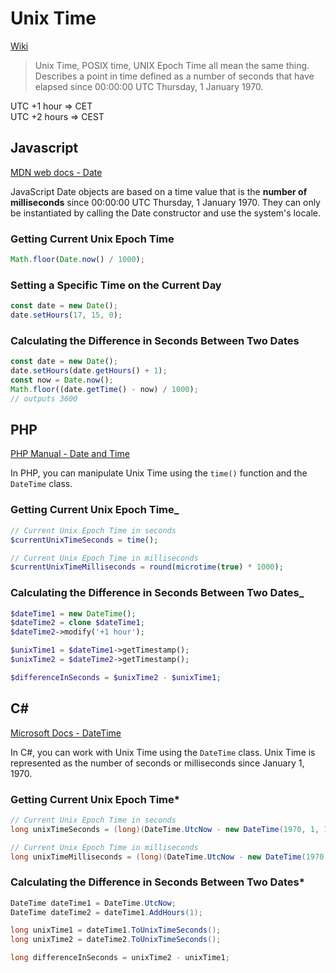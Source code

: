 # Unix Time

[Wiki](https://en.wikipedia.org/wiki/Unix_time)

> Unix Time, POSIX time, UNIX Epoch Time all mean the same thing.
> Describes a point in time defined as a number of seconds that have elapsed since 00:00:00 UTC Thursday, 1 January 1970.

UTC +1 hour ⇒ CET  
UTC +2 hours ⇒ CEST

## Javascript

[MDN web docs - Date](https://developer.mozilla.org/en-US/docs/Web/JavaScript/Reference/Global_Objects/Date)

JavaScript Date objects are based on a time value that is the **number of milliseconds** since 00:00:00 UTC Thursday, 1 January 1970.
They can only be instantiated by calling the Date constructor and use the system's locale.

### Getting Current Unix Epoch Time

```js
Math.floor(Date.now() / 1000);
```

### Setting a Specific Time on the Current Day

```js
const date = new Date();
date.setHours(17, 15, 0);
```

### Calculating the Difference in Seconds Between Two Dates

```js
const date = new Date();
date.setHours(date.getHours() + 1);
const now = Date.now();
Math.floor((date.getTime() - now) / 1000);
// outputs 3600
```

## PHP

[PHP Manual - Date and Time](https://www.php.net/manual/en/datetime.format.php)

In PHP, you can manipulate Unix Time using the `time()` function and the `DateTime` class.

### Getting Current Unix Epoch Time_

```php
// Current Unix Epoch Time in seconds
$currentUnixTimeSeconds = time();

// Current Unix Epoch Time in milliseconds
$currentUnixTimeMilliseconds = round(microtime(true) * 1000);
```

### Calculating the Difference in Seconds Between Two Dates_

```php
$dateTime1 = new DateTime();
$dateTime2 = clone $dateTime1;
$dateTime2->modify('+1 hour');

$unixTime1 = $dateTime1->getTimestamp();
$unixTime2 = $dateTime2->getTimestamp();

$differenceInSeconds = $unixTime2 - $unixTime1;
```

## C\#

[Microsoft Docs - DateTime](https://docs.microsoft.com/en-us/dotnet/api/system.datetime)

In C#, you can work with Unix Time using the `DateTime` class. Unix Time is represented as the number of seconds or milliseconds since January 1, 1970.

### Getting Current Unix Epoch Time*

```csharp
// Current Unix Epoch Time in seconds
long unixTimeSeconds = (long)(DateTime.UtcNow - new DateTime(1970, 1, 1)).TotalSeconds;

// Current Unix Epoch Time in milliseconds
long unixTimeMilliseconds = (long)(DateTime.UtcNow - new DateTime(1970, 1, 1)).TotalMilliseconds;
```

### Calculating the Difference in Seconds Between Two Dates*

```csharp
DateTime dateTime1 = DateTime.UtcNow;
DateTime dateTime2 = dateTime1.AddHours(1);

long unixTime1 = dateTime1.ToUnixTimeSeconds();
long unixTime2 = dateTime2.ToUnixTimeSeconds();

long differenceInSeconds = unixTime2 - unixTime1;
```
